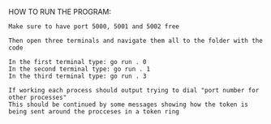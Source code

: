 HOW TO RUN THE PROGRAM:

    Make sure to have port 5000, 5001 and 5002 free

    Then open three terminals and navigate them all to the folder with the code

    In the first terminal type: go run . 0
    In the second terminal type: go run . 1
    In the third terminal type: go run . 3

    If working each process should output trying to dial "port number for other processes"
    This should be continued by some messages showing how the token is being sent around the procceses in a token ring
